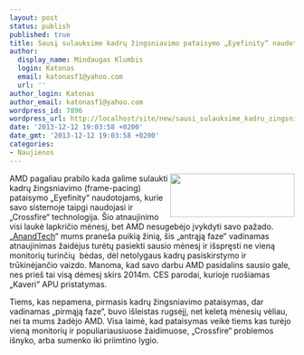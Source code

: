 ```yaml
---
layout: post
status: publish
published: true
title: Sausį sulauksime kadrų žingsniavimo pataisymo „Eyefinity“ naudotojams
author:
  display_name: Mindaugas Klumbis
  login: Katonas
  email: katonasf1@yahoo.com
  url: ''
author_login: Katonas
author_email: katonasf1@yahoo.com
wordpress_id: 7896
wordpress_url: http://localhost/site/new/sausi_sulauksime_kadru_zingsniavimo_pataisymo_eyefinity_naudotojams/
date: '2013-12-12 19:03:58 +0200'
date_gmt: '2013-12-12 19:03:58 +0200'
categories:
- Naujienos
---
```

<p>
	<a href="http://technews.lt/userfiles/AMD-Eyefinity-Technology-Hero-Banner_736W.jpg"><img alt="" src="http://technews.lt/userfiles/AMD-Eyefinity-Technology-Hero-Banner_736W.jpg" style="width: 220px; height: 77px; float: right;" /></a>AMD pagaliau prabilo kada galime sulaukti kadrų žingsniavimo (frame-pacing) pataisymo &bdquo;Eyefinity&ldquo; naudotojams, kurie savo sistemoje taipgi naudojasi ir &bdquo;Crossfire&ldquo; technologija. &Scaron;io atnaujinimo visi laukė lapkričio mėnesį, bet AMD nesugebėjo įvykdyti savo pažado. &bdquo;<u><a href="http://anandtech.com/show/7578/an-update-on-amds-crossfire-eyefinity-frame-pacing-driver">AnandTech</a></u>&ldquo; mums prane&scaron;a puikią žinią, &scaron;is &bdquo;antrąją faze&ldquo; vadinamas atnaujinimas žaidėjus turėtų pasiekti sausio mėnesį ir i&scaron;spręsti ne vieną monitorių turinčių &nbsp;bėdas, dėl netolygaus kadrų pasiskirstymo ir trūkinėjančio vaizdo. Manoma, kad savo darbu AMD pasidalins sausio gale, nes prie&scaron; tai visą dėmesį skirs 2014m. CES parodai, kurioje ruo&scaron;iamas &bdquo;Kaveri&ldquo; APU pristatymas.</p>
<p>
	Tiems, kas nepamena, pirmasis kadrų žingsniavimo pataisymas, dar vadinamas &bdquo;pirmąją faze&ldquo;, buvo i&scaron;leistas rugsėjį, net keletą mėnesių vėliau, nei ta mums žadėjo AMD. Visa laimė, kad pataisymas veikė tiems kas turėjo vieną monitorių ir populiariausiuose žaidimuose, &bdquo;Crossfire&ldquo; problemos i&scaron;nyko, arba sumenko iki priimtino lygio.&nbsp;</p>
